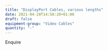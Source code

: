```yaml
---
title: "DisplayPort Cables, various lengths"
date: 2021-04-20T14:58:20+01:00
draft: false
equipment-group: "Video Cables"
quantity: "-"
---
```


Enquire

